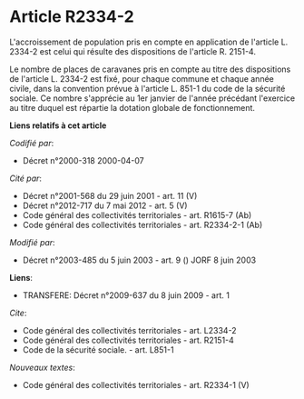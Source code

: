 # Article R2334-2

L'accroissement de population pris en compte en application de l'article L. 2334-2 est celui qui résulte des dispositions de
l'article R. 2151-4.

Le nombre de places de caravanes pris en compte au titre des dispositions de l'article L. 2334-2 est fixé, pour chaque
commune et chaque année civile, dans la convention prévue à l'article L. 851-1 du code de la sécurité sociale. Ce nombre
s'apprécie au 1er janvier de l'année précédant l'exercice au titre duquel est répartie la dotation globale de fonctionnement.

**Liens relatifs à cet article**

_Codifié par_:

  - Décret n°2000-318 2000-04-07

_Cité par_:

  - Décret n°2001-568 du 29 juin 2001 - art. 11 (V)
  - Décret n°2012-717 du 7 mai 2012 - art. 5 (V)
  - Code général des collectivités territoriales - art. R1615-7 (Ab)
  - Code général des collectivités territoriales - art. R2334-2-1 (Ab)

_Modifié par_:

  - Décret n°2003-485 du 5 juin 2003 - art. 9 () JORF 8 juin 2003

**Liens**:

  - TRANSFERE: Décret n°2009-637 du 8 juin 2009 - art. 1

_Cite_:

  - Code général des collectivités territoriales - art. L2334-2
  - Code général des collectivités territoriales - art. R2151-4
  - Code de la sécurité sociale. - art. L851-1

_Nouveaux textes_:

  - Code général des collectivités territoriales - art. R2334-1 (V)
